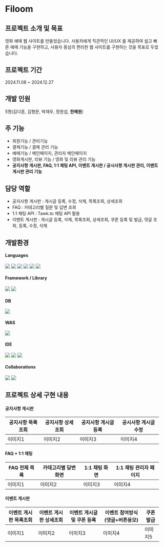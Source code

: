 # Filoom
## 프로젝트 소개 및 목표
영화 예매 웹 사이트를 만들었습니다. 
사용자에게 직관적인 UI/UX 를 제공하여 쉽고 빠른 예매 기능을 구현하고, 사용자 중심의 편리한 웹 사이트를 구현하는 것을 목표로 두었습니다. 

## 프로젝트 기간
2024.11.08 ~ 2024.12.27

## 개발 인원 
5명(김다훈, 김형문, 박재우, 정원섭, **한혜원**)

## 주 기능 
- 회원기능 / 관리기능
- 결제기능 / 결제 관리 기능
- 예매기능 / 메인페이지, 관리자 메인페이지
- 영화게시판, 리뷰 기능 / 영화 및 리뷰 관리 기능
- **공지사항 게시판, FAQ, 1:1 채팅 API, 이벤트 게시판 / 공시사항 게시판 관리, 이벤트 게시판 관리 기능**
  
## 담당 역할
- 공지사항 게시판 : 게시글 등록, 수정, 삭제, 목록조회, 상세조회
- FAQ : 카테고리별 질문 및 답변 조회
- 1:1 채팅 API : Tawk.to 채팅 API 활용
- 이벤트 게시판 : 게시글 등록, 삭제, 목록조회, 상세조회, 쿠폰 등록 및 발급, 댓글 조회, 등록, 수정, 삭제
  
## 개발환경 
#### Languages 
<img src="https://img.shields.io/badge/java-007396?style=for-the-badge&logo=java&logoColor=white">  <img src="https://img.shields.io/badge/html5-E34F26?style=for-the-badge&logo=html5&logoColor=white">  <img src="https://img.shields.io/badge/css-1572B6?style=for-the-badge&logo=css3&logoColor=white">  <img src="https://img.shields.io/badge/javascript-F7DF1E?style=for-the-badge&logo=javascript&logoColor=black">   <img src="https://img.shields.io/badge/jquery-0769AD?style=for-the-badge&logo=jquery&logoColor=white"> <img src="https://img.shields.io/badge/ajax-40AEF0?style=for-the-badge&logo=ajax&logoColor=white"> 

#### Framework / Library 
<img src="https://img.shields.io/badge/spring-6DB33F?style=for-the-badge&logo=spring&logoColor=white"> <img src="https://img.shields.io/badge/myBatis-FF9E0F?style=for-the-badge&logo=myBatis&logoColor=white"> 

#### DB 
<img src="https://img.shields.io/badge/oracle-F80000?style=for-the-badge&logo=oracle&logoColor=white">

#### WAS
<img src="https://img.shields.io/badge/apache tomcat-F8DC75?style=for-the-badge&logo=apachetomcat&logoColor=white">

#### IDE 
<img src="https://img.shields.io/badge/STS-6DB33F?style=for-the-badge&logo=STS&logoColor=white"/> <img src="https://img.shields.io/badge/Oracle SQL Developer-F80000?style=for-the-badge&logo=Oracle SQL Developer&logoColor=white"/> <img src="https://img.shields.io/badge/Visual Studio Code-1572B6?style=for-the-badge&logo=VisualStudioCode&logoColor=white"/>

#### Collaborations 
<img src="https://img.shields.io/badge/slack-4A154B?style=for-the-badge&logo=slack&logoColor=white">  <img src="https://img.shields.io/badge/github-181717?style=for-the-badge&logo=github&logoColor=white">

## 프로젝트 상세 구현 내용
#### 공지사항 게시판
|공지사항 목록조회|공지사항 상세조회|공지사항 게시글 등록|공시사항 게시글 수정|
|-----------|---------|------|--------|
|이미지1|이미지2|이미지3|이미지4|

#### FAQ + 1:1 채팅
|FAQ 전체 목록|카테고리별 답변 화면|1:1 채팅 화면|1:1 채팅 관리자 페이지|
|-----------|---------|------|--------|
|이미지1|이미지2|이미지3|이미지4|

#### 이벤트 게시판 
|이벤트 게시판 목록조회|이벤트 게시판 상세조회|이벤트 게시글 및 쿠폰 등록|이벤트 참여방식(댓글+버튼응모)|쿠폰 발급|
|-----------|---------|------|--------|----|
|이미지1|이미지2|이미지3|이미지4|이미지5|





